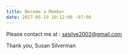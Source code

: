 ```yaml
---
title: Become a Member
date: 2017-05-19 10:12:00 -07:00
---
```


Please contact me at : [sasilve2002@gmail.com](mailto:sasilve2002@gmail.com)

Thank you,
Susan Silverman
